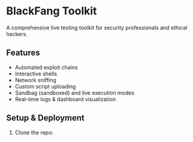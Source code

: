 # BlackFang Toolkit

A comprehensive live testing toolkit for security professionals and ethical hackers.

## Features
- Automated exploit chains
- Interactive shells
- Network sniffing
- Custom script uploading
- Sandbag (sandboxed) and live execution modes
- Real-time logs & dashboard visualization

## Setup & Deployment

1. Clone the repo:
